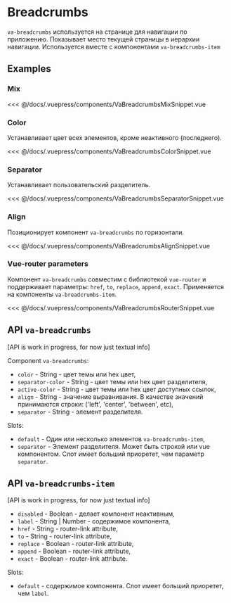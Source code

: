 <ChangeConfigButtonSnippet/>

# Breadcrumbs

`va-breadcrumbs` используется на странице для навигации по приложению. Показывает место текущей страницы в иерархии навигации. Используется вместе с компонентами `va-breadcrumbs-item`

## Examples

### Mix

<VaBreadcrumbsMixSnippet/>

<<< @/docs/.vuepress/components/VaBreadcrumbsMixSnippet.vue


### Color

Устанавливает цвет всех элементов, кроме неактивного (последнего).

<VaBreadcrumbsColorSnippet/>

<<< @/docs/.vuepress/components/VaBreadcrumbsColorSnippet.vue


### Separator

Устанавливает пользовательский разделитель.

<VaBreadcrumbsSeparatorSnippet/>

<<< @/docs/.vuepress/components/VaBreadcrumbsSeparatorSnippet.vue


### Align

Позиционирует компонент `va-breadcrumbs` по горизонтали.

<VaBreadcrumbsAlignSnippet/>

<<< @/docs/.vuepress/components/VaBreadcrumbsAlignSnippet.vue


### Vue-router parameters

Компонент `va-breadcrumbs` совместим с библиотекой `vue-router` и поддерживает параметры: `href`, `to`, `replace`, `append`, `exact`.  Применяется на компоненты `va-breadcrumbs-item`.

<VaBreadcrumbsRouterSnippet/>

<<< @/docs/.vuepress/components/VaBreadcrumbsRouterSnippet.vue


## API `va-breadcrumbs` 

[API is work in progress, for now just textual info]

Component `va-breadcrumbs`:

* `color` - String - цвет темы или hex цвет,
* `separator-color` - String - цвет темы или hex цвет разделителя,
* `active-color` - String - цвет темы или hex цвет доступных ссылок,
* `align` - String - значение выравнивания. В качестве значений принимаются строки: ('left', 'center', 'between', etc),
* `separator` - String - элемент разделителя.

Slots:

* `default` - Один или несколько элементов `va-breadcrumbs-item`,
* `separator` - Элемент разделителя. Может быть строкой или vue компонентом.  Слот имеет больший приоретет, чем параметр `separator`.


## API `va-breadcrumbs-item`

[API is work in progress, for now just textual info]

* `disabled` - Boolean - делает компонент неактивным,
* `label` - String | Number - содержимое компонента,
* `href` - String - router-link attribute, 
* `to` - String - router-link attribute,
* `replace` - Boolean - router-link attribute, 
* `append` - Boolean - router-link attribute,
* `exact` - Boolean - router-link attribute.

Slots: 

* `default` - содержимое компонента. Слот имеет больший приоретет, чем `label`.
